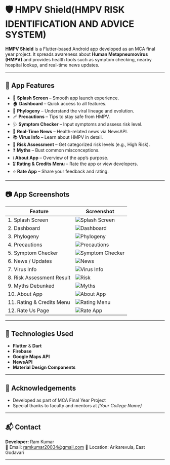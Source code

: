 # 🛡️ HMPV Shield(HMPV RISK IDENTIFICATION AND ADVICE SYSTEM)

**HMPV Shield** is a Flutter-based Android app developed as an MCA final year project. It spreads awareness about **Human Metapneumovirus (HMPV)** and provides health tools such as symptom checking, nearby hospital lookup, and real-time news updates.

---

## 📱 App Features

- 🧬 **Splash Screen** – Smooth app launch experience.
- 🏠 **Dashboard** – Quick access to all features.
- 🔬 **Phylogeny** – Understand the viral lineage and evolution.
- 🩹 **Precautions** – Tips to stay safe from HMPV.
- 🩺 **Symptom Checker** – Input symptoms and assess risk level.
- 📰 **Real-Time News** – Health-related news via NewsAPI.
- 📚 **Virus Info** – Learn about HMPV in detail.
- 🚨 **Risk Assessment** – Get categorized risk levels (e.g., High Risk).
- ❓ **Myths** – Bust common misconceptions.
- ℹ️ **About App** – Overview of the app’s purpose.
- 🎖️ **Rating & Credits Menu** – Rate the app or view developers.
- ⭐ **Rate App** – Share your feedback and rating.

---

## 📷 App Screenshots

| Feature | Screenshot |
|--------|-------------|
| 1. Splash Screen | ![Splash Screen](images/splash_screen.jpg) |
| 2. Dashboard | ![Dashboard](images/Dashboard.jpg) |
| 3. Phylogeny | ![Phylogeny](images/phylogony.jpg) |
| 4. Precautions | ![Precautions](images/precautions.jpg) |
| 5. Symptom Checker | ![Symptom Checker](images/Symptom%20checker.jpg) |
| 6. News / Updates | ![News](images/Updates_Screen.jpg) |
| 7. Virus Info | ![Virus Info](images/Virus_Info.jpg) |
| 8. Risk Assessment Result | ![Risk](images/Hmpv%20risk%20assesment.jpg) |
| 9. Myths Debunked | ![Myths](images/Myths_screen.jpg) |
| 10. About App | ![About App](images/About%20App.jpg) |
| 11. Rating & Credits Menu | ![Rating Menu](images/Rating%20&%20Credits%20Menu.jpg) |
| 12. Rate Us Page | ![Rate App](images/Rating%20app.jpg) |

---

## 🚀 Technologies Used

- **Flutter** & **Dart**
- **Firebase**
- **Google Maps API**
- **NewsAPI**
- **Material Design Components**

---

## 🙌 Acknowledgements

- Developed as part of MCA Final Year Project  
- Special thanks to faculty and mentors at *[Your College Name]*

---

## 📬 Contact

**Developer:** Ram Kumar  
📧 Email: ramkumar20034@gmail.com 
📍 Location: Arikarevula, East Godavari

---
